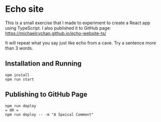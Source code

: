 # Echo site

This is a small exercise that I made to experiment to create a React app using TypeScript. I also published it to GitHub page: https://michaelcychan.github.io/echo-website-ts/    

It will repeat what you say just like echo from a cave. Try a sentence more than 3 words.

## Installation and Running
```
npm install
npm run start
```

## Publishing to GitHub Page
```
npm run deploy
= OR = 
npm run deploy -- -m "A Speical Comment"
```